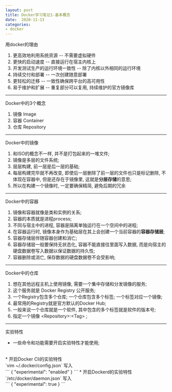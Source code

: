 ```yaml
---
layout: post
title: Docker学习笔记1-基本概念
date:  2020-11-13
categories:
- docker
---
```

用docker的理由
1. 更高效地利用系统资源 -- 不需要虚拟硬件
2. 更快的启动速度 -- 直接运行在宿主内核上
3. 开发测试生产的运行环境一致性 -- 除了内核以外相同的运行环境
4. 持续交付和部署 -- 一次创建随意部署
5. 更轻松的迁移 -- 一致性确保跨平台的高可用性
6. 易于维护和扩展 -- 重复部分可以复用, 持续维护的官方镜像库

----

Docker中的3个概念
1. 镜像 Image
2. 容器 Container
3. 仓库 Repository

----

Docker中的镜像
1. 和ISO的概念不一样, 并不是打包起来的一堆文件;<br>
2. 镜像是多层的文件系统;<br>
3. 层层构建, 前一层是后一层的基础;<br>
4. 每层构建完毕就不再改变, 即使后一层删除了前一层的文件也只是标记删除, 不体现在容器中, 但是还存在于镜像里, 这就是**分层存储**的意思;<br>
5. 所以在构建一个镜像时, 一定要确保精简, 避免后期的冗余<br>

----

Docker中的容器
1. 镜像和容器就像是类和实例的关系;
2. 容器的本质就是进程process;
3. 不同与宿主中的进程, 容器是隔离单独运行在一个空间中的进程;
4. 在容器运行时, 镜像本身作为基础层在其上会创建一个当前容器的**容器存储层**;
5. 容器存储层伴随容器创建和消亡;
6. 容器存储层一般要保持无状态化, 容器不能直接往里面写入数据, 而是向宿主的硬盘数据卷写入数据以保证数据的持久性;
7. 容器删除或消亡, 保存数据的硬盘数据卷不会受影响;

----

Docker中的仓库
1. 想在其他远程主机上使用镜像, 需要一个集中存储和分发镜像的服务;
2. 这个服务就是 Docker Registry 公开服务;
3. 一个Registry包含多个仓库; 一个仓库包含多个标签; 一个标签对应一个镜像;
4. 最常用的Registry就是官方默认的Docker Hub;
5. 一般来说一个仓库就是一个软件, 其中包含的多个标签就是软件的版本号;
6. 指定一个镜像 \<Repository\>:\<Tag\> ;

----

实验特性
* 一些命令和功能需要开启实验特性才能使用;
<br>
* 开启Docker Cli的实验特性<br>
`vim ~/.docker/config.json` 写入<br> 
```
{
  "experimental": "enabled"
}
```
* 开启Dockerd的实验特性<br>
`/etc/docker/daemon.json` 写入<br>
```
{
  "experimental": true
}
```
